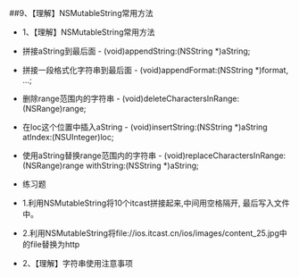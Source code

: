 ##9、【理解】NSMutableString常用方法
* 1、【理解】NSMutableString常用方法
* 拼接aString到最后面
      - (void)appendString:(NSString *)aString;
* 拼接一段格式化字符串到最后面
      - (void)appendFormat:(NSString *)format, ...;
* 删除range范围内的字符串
      - (void)deleteCharactersInRange:(NSRange)range;
* 在loc这个位置中插入aString
      - (void)insertString:(NSString *)aString atIndex:(NSUInteger)loc;
* 使用aString替换range范围内的字符串
      - (void)replaceCharactersInRange:(NSRange)range withString:(NSString *)aString;

* 练习题
 * 1.利用NSMutableString将10个itcast拼接起来,中间用空格隔开, 最后写入文件中。
 * 2.利用NSMutableString将file://ios.itcast.cn/ios/images/content_25.jpg中的file替换为http
* 2、【理解】字符串使用注意事项
